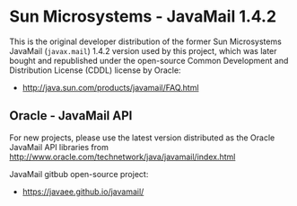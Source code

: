 # Sun Microsystems - JavaMail 1.4.2
This is the original developer distribution of the former
Sun Microsystems JavaMail (`javax.mail`) 1.4.2 version used
by this project, which was later bought and republished under
the open-source Common Development and Distribution License
(CDDL) license by Oracle:
 - http://java.sun.com/products/javamail/FAQ.html

## Oracle - JavaMail API
For new projects, please use the latest version distributed
as the Oracle JavaMail API libraries from
http://www.oracle.com/technetwork/java/javamail/index.html

JavaMail gitbub open-source project:
- https://javaee.github.io/javamail/

